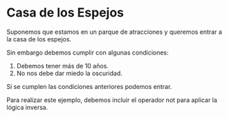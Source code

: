 # Casa de los Espejos
Suponemos que estamos en un parque de atracciones y queremos entrar a la casa de los espejos.

Sin embargo debemos cumplir con algunas condiciones:
1. Debemos tener más de 10 años.
2. No nos debe dar miedo la oscuridad.

Si se cumplen las condiciones anteriores podemos entrar.

Para realizar este ejemplo, debemos incluir el operador not para aplicar la lógica inversa. 